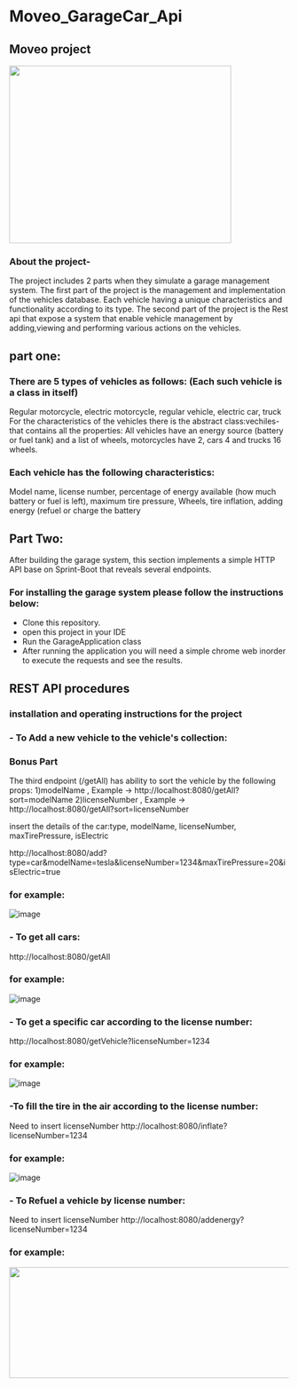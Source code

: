 # Moveo_GarageCar_Api

## Moveo project

<img src="https://clictellassets.s3.amazonaws.com/prod/users/cleaning_service.jpg" width="400" height="320">

### About the project-

The project includes 2 parts when they simulate a garage management system. The first part of the project is the
management and implementation of the vehicles database. Each vehicle having a unique characteristics and functionality
according to its type. The second part of the project is the Rest api that expose a system that enable vehicle
management by adding,viewing and performing various actions on the vehicles.

## part one:

### There are 5 types of vehicles as follows: (Each such vehicle is a class in itself)

Regular motorcycle, electric motorcycle, regular vehicle, electric car, truck For the characteristics of the vehicles
there is the abstract class:vechiles- that contains all the properties:
All vehicles have an energy source (battery or fuel tank) and a list of wheels, motorcycles have 2, cars 4 and trucks 16
wheels.

### Each vehicle has the following characteristics:

Model name, license number, percentage of energy available (how much battery or fuel is left), maximum tire pressure,
Wheels, tire inflation, adding energy (refuel or charge the battery

## Part Two:

After building the garage system, this section implements a simple HTTP API base on Sprint-Boot that reveals several
endpoints.

### For installing the garage system please follow the instructions below:

- Clone this repository.
- open this project in your IDE
- Run the GarageApplication class
- After running the application you will need a simple chrome web inorder to execute the requests and see the results.

## REST API procedures

### installation and operating instructions for the project

### - To Add a new vehicle to the vehicle's collection:

### Bonus Part ###
The third endpoint (/getAll) has ability to sort the vehicle by 
the following props:
    1)modelName , Example ->     http://localhost:8080/getAll?sort=modelName
    2)licenseNumber , Example -> http://localhost:8080/getAll?sort=licenseNumber

insert the details of the car:type, modelName, licenseNumber, maxTirePressure, isElectric

http://localhost:8080/add?type=car&modelName=tesla&licenseNumber=1234&maxTirePressure=20&isElectric=true

### for example:

![image](https://user-images.githubusercontent.com/57721728/166470984-5d4da3ff-29a9-44b7-b84b-34805cc52931.png)

### - To get all cars:

http://localhost:8080/getAll


### for example:

![image](https://user-images.githubusercontent.com/57721728/166471704-1b57d289-4374-4c5e-86c9-997ca1a9d5b9.png)

### - To get a specific car according to the license number:

http://localhost:8080/getVehicle?licenseNumber=1234

### for example:

![image](https://user-images.githubusercontent.com/57721728/166471360-0fe33e32-4108-4549-af3b-92a48bc77821.png)

### -To fill the tire in the air according to the license number:

Need to insert licenseNumber
http://localhost:8080/inflate?licenseNumber=1234

### for example:

![image](https://user-images.githubusercontent.com/57721728/166471601-d1d41785-5577-4f43-ba7c-b9e260ac2afb.png)

### - To Refuel a vehicle by license number:

Need to insert licenseNumber
http://localhost:8080/addenergy?licenseNumber=1234

### for example:

<img src="https://user-images.githubusercontent.com/57721728/166471803-d8201115-f8c3-422c-892d-b820c5402d97.png" width="700" height="200">
